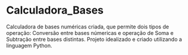 # Calculadora_Bases
 Calculadora de bases numéricas criada, que permite dois tipos de operação: Conversão entre bases númericas e operação de Soma e Subtração entre bases distintas. Projeto idealizado e criado utilizando a linguagem Python.
